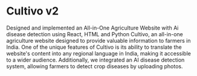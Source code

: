 # Cultivo v2
Designed and implemented an All-in-One Agriculture Website with Ai disease detection using React, HTML and Python
Cultivo, an all-in-one agriculture website designed to provide valuable information to farmers in India. 
One of the unique features of Cultivo is its ability to translate the website's content into any regional language in India, making it accessible to a wider audience. 
Additionally, we integrated an AI disease detection system, allowing farmers to detect crop diseases by uploading photos.
